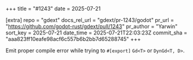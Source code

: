 +++
title = "#1243"
date = 2025-07-21

[extra]
repo = "gdext"
docs_rel_url = "gdext/pr-1243/godot"
pr_url = "https://github.com/godot-rust/gdext/pull/1243"
pr_author = "Yarwin"
sort_key = 2025-07-21
date_time = 2025-07-21T22:03:23Z
commit_sha = "aaa823ff10eafe98acf6c557b6b2bb7d65288745"
+++

Emit proper compile error while trying to `#[export]` `Gd<T>` or `DynGd<T, D>`.
